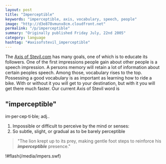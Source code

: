 ```yaml
---
layout: post
title: "Imperceptible"
keywords: "imperceptible, axis, vocabulary, speech, people"
image: "http://d3e878vmunx8cm.cloudfront.net"
permalink: "/p/imperceptible"
summary: "Originally published Friday July, 22nd 2005"
category: language
hashtag: "#axisofstevil_imperceptible"
---
```


The [Axis of Stevil.com](/ "Axis of Stevil.com") has many goals, one of which is to educate its followers. One of the first impressions people gain about other people is a speech impression. A persons memory will retain a lot of information about certain peoples speech. Among those, vocabulary rises to the top. Possessing a good vocabulary is as important as learning how to ride a bike. With or without it you will get to your destination, but with it you will get there much faster. Our current Axis of Stevil word is

## "imperceptible" ##

im·per·cep·ti·ble; adj..

1. Impossible or difficult to perceive by the mind or senses:
2. So subtle, slight, or gradual as to be barely perceptible
 
> "The lion krept up to its prey, making gentle foot steps to reinforce his ***imperceptible*** presence."

!#flash(/media/impers.swf)
